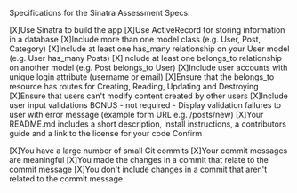 Specifications for the Sinatra Assessment
Specs:

 [X]Use Sinatra to build the app
 [X]Use ActiveRecord for storing information in a database
 [X]Include more than one model class (e.g. User, Post, Category)
 [X]Include at least one has_many relationship on your User model (e.g. User has_many Posts)
 [X]Include at least one belongs_to relationship on another model (e.g. Post belongs_to User)
 [X]Include user accounts with unique login attribute (username or email)
 [X]Ensure that the belongs_to resource has routes for Creating, Reading, Updating and Destroying
 [X]Ensure that users can't modify content created by other users
 [X]Include user input validations
 BONUS - not required - Display validation failures to user with error message (example form URL e.g. /posts/new)
 [X]Your README.md includes a short description, install instructions, a contributors guide and a link to the license for your code
Confirm

 [X]You have a large number of small Git commits
 [X]Your commit messages are meaningful
 [X]You made the changes in a commit that relate to the commit message
 [X]You don't include changes in a commit that aren't related to the commit message